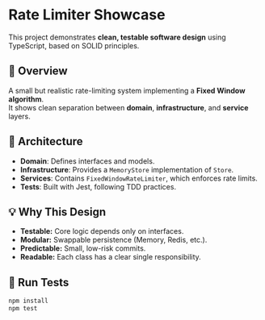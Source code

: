 # Rate Limiter Showcase

This project demonstrates **clean, testable software design** using TypeScript, based on SOLID principles.

## 🎯 Overview

A small but realistic rate-limiting system implementing a **Fixed Window algorithm**.  
It shows clean separation between **domain**, **infrastructure**, and **service** layers.

## 🧱 Architecture

- **Domain**: Defines interfaces and models.
- **Infrastructure**: Provides a `MemoryStore` implementation of `Store`.
- **Services**: Contains `FixedWindowRateLimiter`, which enforces rate limits.
- **Tests**: Built with Jest, following TDD practices.

## 💡 Why This Design

- **Testable:** Core logic depends only on interfaces.
- **Modular:** Swappable persistence (Memory, Redis, etc.).
- **Predictable:** Small, low-risk commits.
- **Readable:** Each class has a clear single responsibility.

## 🚀 Run Tests

```bash
npm install
npm test
```
